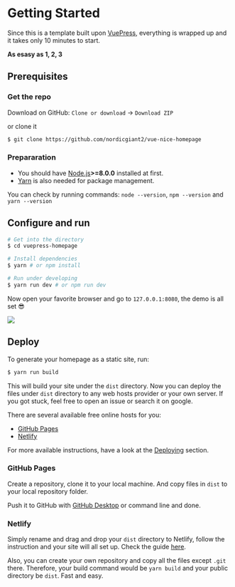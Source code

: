 # Getting Started

Since this is a template built upon [VuePress](https://vuepress.vuejs.org/), everything is wrapped up and it takes only 10 minutes to start.

**As esasy as 1, 2, 3**

## Prerequisites

### Get the repo

Download on GitHub: `Clone or download` -> `Download ZIP`

or clone it

```bash
$ git clone https://github.com/nordicgiant2/vue-nice-homepage
```

### Prepararation
- You should have [Node.js](https://nodejs.org)**>=8.0.0** installed at first.
- [Yarn](https://yarnpkg.com) is also needed for package management.

You can check by running commands: `node --version`, `npm --version` and `yarn --version`

## Configure and run

```bash
# Get into the directory
$ cd vuepress-homepage 

# Install dependencies
$ yarn # or npm install

# Run under developing
$ yarn run dev # or npm run dev
```

Now open your favorite browser and go to `127.0.0.1:8080`, the demo is all set :sunglasses:

![](https://user-images.githubusercontent.com/5097752/39126631-798faf4a-4735-11e8-993d-6f314d4f2b55.png)

## Deploy

To generate your homepage as a static site, run:

```bash
$ yarn run build
``` 

This will build your site under the `dist` directory. Now you can deploy the files under `dist` directory to any web hosts provider or your own server. If you got stuck, feel free to open an issue or search it on google.

There are several available free online hosts for you:

- [GitHub Pages](https://pages.github.com/)
- [Netlify](https://www.netlify.com/)

For more available instructions, have a look at the [Deploying](https://vuepress.vuejs.org/guide/deploy.html#deploying) section.

### GitHub Pages

Create a repository, clone it to your local machine. And copy files in `dist` to your local repository folder. 

Push it to GitHub with [GitHub Desktop](https://pages.github.com/) or command line and done.

### Netlify

Simply rename and drag and drop your `dist` directory to Netlify, follow the instruction and your site will all set up. Check the guide [here](https://vuepress.vuejs.org/guide/deploy.html#netlify).

Also, you can create your own repository and copy all the files except `.git` there. Therefore, your build command would be `yarn build` and your public directory be `dist`. Fast and easy.